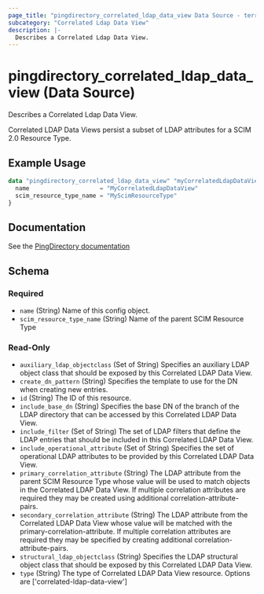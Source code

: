 ```yaml
---
page_title: "pingdirectory_correlated_ldap_data_view Data Source - terraform-provider-pingdirectory"
subcategory: "Correlated Ldap Data View"
description: |-
  Describes a Correlated Ldap Data View.
---
```


# pingdirectory_correlated_ldap_data_view (Data Source)

Describes a Correlated Ldap Data View.

Correlated LDAP Data Views persist a subset of LDAP attributes for a SCIM 2.0 Resource Type.

## Example Usage

```terraform
data "pingdirectory_correlated_ldap_data_view" "myCorrelatedLdapDataView" {
  name                    = "MyCorrelatedLdapDataView"
  scim_resource_type_name = "MyScimResourceType"
}
```

## Documentation
See the [PingDirectory documentation](https://docs.pingidentity.com/r/en-us/pingdirectory-93/pd_ds_config_correlated_ldap_view)

<!-- schema generated by tfplugindocs -->
## Schema

### Required

- `name` (String) Name of this config object.
- `scim_resource_type_name` (String) Name of the parent SCIM Resource Type

### Read-Only

- `auxiliary_ldap_objectclass` (Set of String) Specifies an auxiliary LDAP object class that should be exposed by this Correlated LDAP Data View.
- `create_dn_pattern` (String) Specifies the template to use for the DN when creating new entries.
- `id` (String) The ID of this resource.
- `include_base_dn` (String) Specifies the base DN of the branch of the LDAP directory that can be accessed by this Correlated LDAP Data View.
- `include_filter` (Set of String) The set of LDAP filters that define the LDAP entries that should be included in this Correlated LDAP Data View.
- `include_operational_attribute` (Set of String) Specifies the set of operational LDAP attributes to be provided by this Correlated LDAP Data View.
- `primary_correlation_attribute` (String) The LDAP attribute from the parent SCIM Resource Type whose value will be used to match objects in the Correlated LDAP Data View. If multiple correlation attributes are required they may be created using additional correlation-attribute-pairs.
- `secondary_correlation_attribute` (String) The LDAP attribute from the Correlated LDAP Data View whose value will be matched with the primary-correlation-attribute. If multiple correlation attributes are required they may be specified by creating additional correlation-attribute-pairs.
- `structural_ldap_objectclass` (String) Specifies the LDAP structural object class that should be exposed by this Correlated LDAP Data View.
- `type` (String) The type of Correlated LDAP Data View resource. Options are ['correlated-ldap-data-view']

